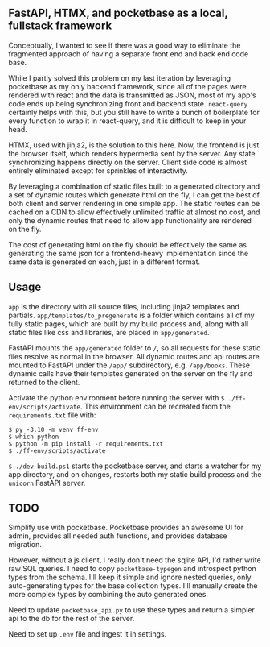## FastAPI, HTMX, and pocketbase as a local, fullstack framework

Conceptually, I wanted to see if there was a good way to eliminate the fragmented approach of having a separate front
end and back end code base.

While I partly solved this problem on my last iteration by leveraging pocketbase as my only backend framework, since all
of the pages were rendered with react and the data is transmitted as JSON, most of my app's code ends up being
synchronizing front and backend state. `react-query` certainly helps with this, but you still have to write a bunch of
boilerplate for every function to wrap it in react-query, and it is difficult to keep in your head.

HTMX, used with jinja2, is the solution to this here. Now, the frontend is just the browser itself, which renders
hypermedia sent by the server. Any state synchronizing happens directly on the server. Client side code is almost
entirely eliminated except for sprinkles of interactivity.

By leveraging a combination of static files built to a generated directory and a set of dynamic routes which generate
html on the fly, I can get the best of both client and server rendering in one simple app. The static routes can be
cached on a CDN to allow effectively unlimited traffic at almost no cost, and only the dynamic routes that need to allow
app functionality are rendered on the fly.

The cost of generating html on the fly should be effectively the same as generating the same json for a frontend-heavy
implementation since the same data is generated on each, just in a different format.

## Usage

`app` is the directory with all source files, including jinja2 templates and partials. `app/templates/to_pregenerate` is
a folder which contains all of my fully static pages, which are built by my build process and, along with all static
files like css and libraries, are placed in `app/generated`.

FastAPI mounts the `app/generated` folder to `/`, so all requests for these static files resolve as normal in the
browser. All dynamic routes and api routes are mounted to FastAPI under the `/app/` subdirectory, e.g. `/app/books`.
These dynamic calls have their templates generated on the server on the fly and returned to the client.

Activate the python environment before running the server with `$ ./ff-env/scripts/activate`. This environment can be
recreated from the `requirements.txt` file with:

```shell
$ py -3.10 -m venv ff-env
$ which python
$ python -m pip install -r requirements.txt
$ ./ff-env/scripts/activate
```

`$ ./dev-build.ps1` starts the pocketbase server, and starts a watcher for my app directory, and on changes, restarts
both my static build process and the `unicorn` FastAPI server.

## TODO

Simplify use with pocketbase. Pocketbase provides an awesome UI for admin, provides all needed auth functions, and
provides database migration.

However, without a js client, I really don't need the sqlite API, I'd rather write raw SQL queries. I need to
copy `pocketbase-typegen` and introspect python types from the schema. I'll keep it simple and ignore nested queries,
only auto-generating types for the base collection types. I'll manually create the more complex types by combining the
auto generated ones.

Need to update `pocketbase_api.py` to use these types and return a simpler api to the db for the rest of the server.

Need to set up `.env` file and ingest it in settings.